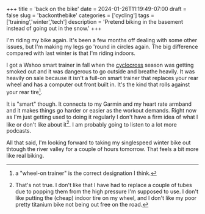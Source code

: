 +++
title = 'back on the bike'
date = 2024-01-26T11:19:49-07:00
draft = false
slug = 'backonthebike'
categories = ['cycling']
tags = ['training','winter','tech']
description = 'Pretend biking in the basement instead of going out in the snow.'
+++

I'm riding my bike again. It's been a few months off dealing with some other issues, but I'm making my legs go 'round in circles again. The big difference compared with last winter is that I'm riding indoors.

I got a Wahoo smart trainer in fall when the [cyclocross](../../tags/cx/) season was getting smoked out and it was dangerous to go outside and breathe heavily. It was heavily on sale because it isn't a full-on smart trainer that replaces your rear wheel and has a computer out front built in. It's the kind that rolls against your rear tire[^1]. 

[^1]: a "wheel-on trainer" is the correct designation I think.

It is "smart" though. It connects to my Garmin and my heart rate armband and it makes things go harder or easier as the workout demands. Right now as I'm just getting used to doing it regularly I don't have a firm idea of what I like or don't like about it[^2]. I am probably going to listen to a lot more podcasts.

[^2]: That's not true. I don't like that I have had to replace a couple of tubes due to popping them from the high pressure I'm supposed to use. I don't like putting the (cheap) indoor tire on my wheel, and I don't like my poor pretty titanium bike not being out free on the road.

All that said, I'm looking forward to taking my singlespeed winter bike out thtough the river valley for a couple of hours tomorrow. That feels a bit more like real biking.